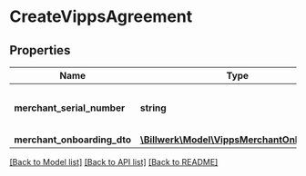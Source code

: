 # CreateVippsAgreement

## Properties
Name | Type | Description | Notes
------------ | ------------- | ------------- | -------------
**merchant_serial_number** | **string** | Merchant serial number. Either this argument must be provided or &#x60;merchantOnboardingDto&#x60; | [optional] 
**merchant_onboarding_dto** | [**\Billwerk\Model\VippsMerchantOnboarding**](VippsMerchantOnboarding.md) |  | [optional] 

[[Back to Model list]](../../README.md#documentation-for-models) [[Back to API list]](../../README.md#documentation-for-api-endpoints) [[Back to README]](../../README.md)

